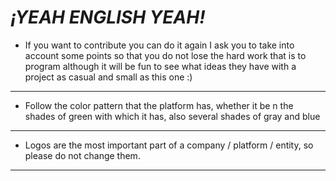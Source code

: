 # *¡YEAH ENGLISH YEAH!*
- If you want to contribute you can do it again I ask you to take into account some points so that you do not lose the hard work that is to program although it will be fun to see what ideas they have with a project as casual and small as this one :)
---
  * Follow the color pattern that the platform has, whether it be n the shades of green with which it has, also several shades of gray and blue
  ---
  * Logos are the most important part of a company / platform / entity, so please do not change them.
  ---
